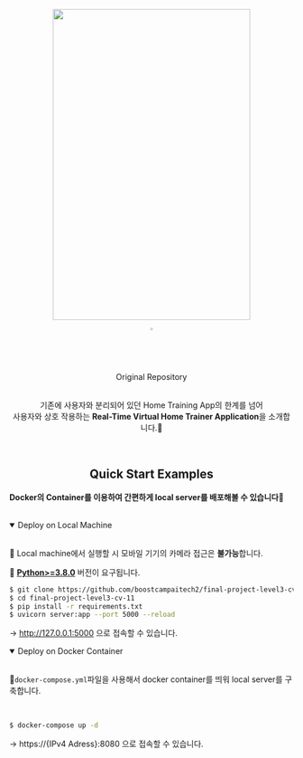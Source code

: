 <div align="center">
<p>
   <a align="left" href="https://yhdev.com/xyz" target="_blank">
   <img width="350" height="550" src="https://user-images.githubusercontent.com/72462227/147232223-d014ba54-5a89-4d9a-bb1f-d5555292750f.jpg"></a>
</p>


<div align="center">


   <a href="https://github.com/CarryVan/Real_Time_Virtual_Home_Trainer">
   <img src="https://github.com/ultralytics/yolov5/releases/download/v1.0/logo-social-github.png" width="2%"/>
   </a>
</br>
Original Repository   
</div>

</br>
<p>
기존에 사용자와 분리되어 있던 Home Training App의 한계를 넘어</br>
사용자와 상호 작용하는 <b>Real-Time Virtual Home Trainer Application</b>을 소개합니다.🌟
</p>

</div>
<br>



## <div align="center">Quick Start Examples</div>

**Docker의 Container를 이용하여 간편하게 local server를 배포해볼 수 있습니다🚀**

</br>

<details open>
<summary>Deploy on Local Machine</summary>
</br>

📌 Local machine에서 실행할 시 모바일 기기의 카메라 접근은 **불가능**합니다.

📌 [**Python>=3.8.0**](https://www.python.org/) 버전이 요구됩니다. 

```bash
$ git clone https://github.com/boostcampaitech2/final-project-level3-cv-11.git 
$ cd final-project-level3-cv-11
$ pip install -r requirements.txt
$ uvicorn server:app --port 5000 --reload
```

-> http://127.0.0.1:5000 으로 접속할 수 있습니다.

</details>


<details open>
<summary>Deploy on Docker Container</summary>
</br>

📌`docker-compose.yml`파일을 사용해서 docker container를 띄워 local server를 구축합니다.

</br>

```bash
$ docker-compose up -d
```

-> https://{IPv4 Adress}:8080 으로 접속할 수 있습니다.
</details>
